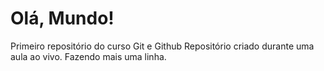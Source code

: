 # Olá, Mundo!
 Primeiro repositório do curso Git e Github
Repositório criado durante uma aula ao vivo.
    Fazendo mais uma linha.